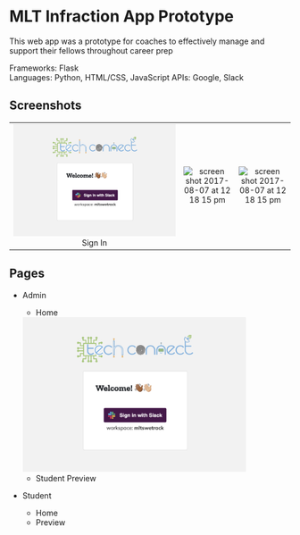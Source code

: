 # MLT Infraction App Prototype
This web app was a prototype for coaches to effectively manage and support their fellows throughout career prep

Frameworks: Flask <br>
Languages: Python, HTML/CSS, JavaScript
APIs: Google, Slack

## Screenshots
| | | |
|:-------------------------:|:-------------------------:|:-------------------------:|
|<img width="1604" alt="screen shot 2017-08-07 at 12 18 15 pm" src="https://github.com/philanaaurelia/mlt-stats/blob/master/techconnect_signin.png">  Sign In |  <img width="1604" alt="screen shot 2017-08-07 at 12 18 15 pm" src="https://user-images.githubusercontent.com/297678/29892310-03e92256-8d83-11e7-9b58-986dcb6f702e.png">|<img width="1604" alt="screen shot 2017-08-07 at 12 18 15 pm" src="https://user-images.githubusercontent.com/297678/29892310-03e92256-8d83-11e7-9b58-986dcb6f702e.png">|

## Pages
* Admin
  * Home
  <img src="https://github.com/philanaaurelia/mlt-stats/blob/master/techconnect_signin.png" alt="drawing" width="400"/>

  * Student Preview

* Student
  * Home
  * Preview


